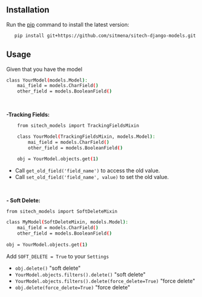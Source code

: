 
## Installation

Run the [pip](https://pip.pypa.io/en/stable/) command to install the latest version:

```bash
   pip install git+https://github.com/sitmena/sitech-django-models.git
```

## Usage
Given that you have the model
```bash
class YourModel(models.Model):
    mai_field = models.CharField()
    other_field = models.BooleanField()
```        
<br/>  
        
**-Tracking Fields:** 
```bash
	from sitech_models import TrackingFieldsMixin

	class YourModel(TrackingFieldsMixin, models.Model):
	    mai_field = models.CharField()
	    other_field = models.BooleanField()

	obj = YourModel.objects.get(1)
```  
 - Call `get_old_field('field_name')` to access the old value.
 - Call `set_old_field('field_name', value)` to set the old value.

<br/>  

**- Soft Delete:** 
```bash
from sitech_models import SoftDeleteMixin

class MyModel(SoftDeleteMixin, models.Model):
    mai_field = models.CharField()
    other_field = models.BooleanField()
    
obj = YourModel.objects.get(1)
```  

Add `SOFT_DELETE = True` to your `Settings` 
-  `obj.delete()`  "soft delete"
-  `YourModel.objects.filters().delete()`  "soft delete"
-  `YourModel.objects.filters().delete(force_delete=True)`  "force delete"
-  `obj.delete(force_delete=True)`  "force delete"
